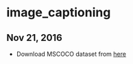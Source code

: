 # image_captioning

## Nov 21, 2016
* Download MSCOCO dataset from [here](http://mscoco.org/dataset/#download)
